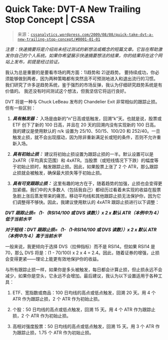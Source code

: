 <!--yml

category: 未分类

date: 2024-05-12 18:51:35

-->

# Quick Take: DVT-A New Trailing Stop Concept | CSSA

> 来源：[`cssanalytics.wordpress.com/2009/08/08/quick-take-dvt-a-new-trailing-stop-concept/#0001-01-01`](https://cssanalytics.wordpress.com/2009/08/08/quick-take-dvt-a-new-trailing-stop-concept/#0001-01-01)

*注意：快速摘要将是介绍尚未经过测试的新想法或概念的短篇文章。它旨在帮助激发你自己的个人系统。如果你希望展示快速摘要想法的结果，你的结果将在这个网站上发布，前提是经过验证。*

我认为总是重要的是要看市场的两方面：1)趋势和 2)逆趋势。 要持续成功，你必须能够做到两者，因为两种策略都有突然且不可预测地进入和退出流行的习惯。 我们研究了许多逆趋势系统，鉴于强烈的市场反弹，我认为仔细研究趋势系统是有价值的。 我还没有时间测试这个想法，但我坚信它将运行良好。

DVT 将是一种与 Chuck LeBeau 发布的 Chandelier Exit 非常相似的跟踪止损。 但有一些区别：

1) ***具有触发器：*** 入场是由新的“n”日高或低触发，回溯“k”天。也就是说，股票或 ETF 创下了新的 100 日高，并且在 20 天的回溯内没有实现新的 100 日高。我的建议是使用默认的 n/k 设置为 25/10、50/15、100/20 和 252/40。一旦触发止损，就不会出现摆动，因为除非重新满足长或短的条件，否则不允许重新入场。

2) ***具有初始止损：*** 建议将初始止损设置为跟踪止损的一半。默认设置可以是 2xATR（平均真实范围）和 4xATR。当股票（或短线情况下下跌）的幅度等于初始止损时，触发跟踪止损。因此，如果股票上涨了 2 个 ATR，那么跟踪止损就会被触发，确保最大损失等于初始止损。

3) ***具有可变跟踪止损：*** 这里有趣的地方在于，随着趋势的加强，止损也会变得更加紧绷。我们中的大多数人（包括我自己）都经历过看着未实现的收益在股票急剧上涨后蒸发带来的痛苦。移动平均线和其他跟踪止损无法保护你，因为它们调整得不够快。因此，我建议使用默认的 4xATR 跟踪止损进行以下调整：

***DVT 跟踪止损=（1-（RSI14/100 或 DVS 读数））x 2 x 默认 ATR（本例中为 4）低于当前水平***

***对于短线：DVT 跟踪止损=（1-（1-RSI14/100 或 DVS 读数））x 2 x 默认 ATR（本例中为 4）高于当前水平***

一般来说，我更倾向于选择 DVS（拉伸指标）而不是 RSI14。但如果 RSI14 是 70，那么 DVS 将是：(1 - 70/100) x 2 x 4 = 2.4。因此，随着证券的增强，止损会变得更紧——理论上能更有效地保护你的收益。

与所有跟踪止损一样，如果你是多头被触发，每日都会计算止损，但止损永远不会减少，如果你是空头，它永远不会增加。最后建议，我认为以下设置适用于各种工具：

1) ETF、宽指数或商品：100 日均线的高点或低点触发，回溯 20 天。用 4 个 ATR 作为跟踪止损，2 个 ATR 作为初始止损。

2) 个股：50 日均线的高点或低点触发，回溯 15 天。用 4 个 ATR 作为跟踪止损，2 个 ATR 作为初始止损。

3) 高相对强度股票：50 日均线的高点或低点触发，回溯 15 天。用 3 个 ATR 作为跟踪止损，1.75 个 ATR 作为初始止损。
